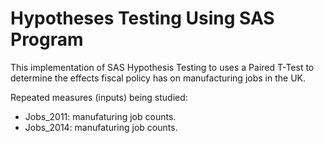 # Hypotheses Testing Using SAS Program

This implementation of SAS Hypothesis Testing to uses a Paired T-Test to determine the effects fiscal policy has on manufacturing jobs in the UK.

Repeated measures (inputs) being studied:
- Jobs_2011: manufaturing job counts.
- Jobs_2014: manufaturing job counts.
